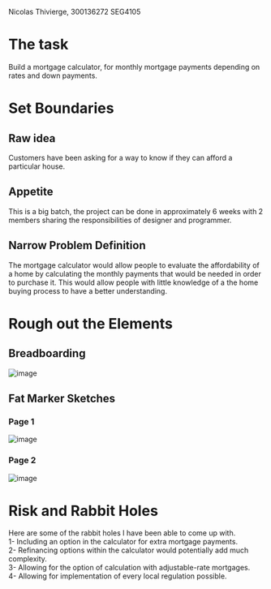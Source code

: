 Nicolas Thivierge, 300136272
SEG4105

# The task 
Build a mortgage calculator, for monthly mortgage payments depending on rates and down payments.

# Set Boundaries

## Raw idea
Customers have been asking for a way to know if they can afford a particular house.

## Appetite
This is a big batch, the project can be done in approximately 6 weeks with 2 members sharing the responsibilities of designer and programmer.

## Narrow Problem Definition
The mortgage calculator would allow people to evaluate the affordability of a home by calculating the monthly payments that would be needed in order to purchase it. This would allow people with little knowledge of a the home buying process to have a better understanding.

# Rough out the Elements

## Breadboarding
![image](https://github.com/Nico242001/seg4105_playground/assets/91162102/da48381c-b550-4d10-891f-0dddd923c8ad)


## Fat Marker Sketches

### Page 1
![image](https://github.com/Nico242001/seg4105_playground/assets/91162102/5e0e88de-d713-47e8-b658-81f278be66a8)


### Page 2
![image](https://github.com/Nico242001/seg4105_playground/assets/91162102/332b0ad3-3692-40bf-99c5-2f0241cef80d)


# Risk and Rabbit Holes
Here are some of the rabbit holes I have been able to come up with.  
1- Including an option in the calculator for extra mortgage payments.  
2- Refinancing options within the calculator would potentially add much complexity.  
3- Allowing for the option of calculation with adjustable-rate mortgages.  
4- Allowing for implementation of every local regulation possible.  
